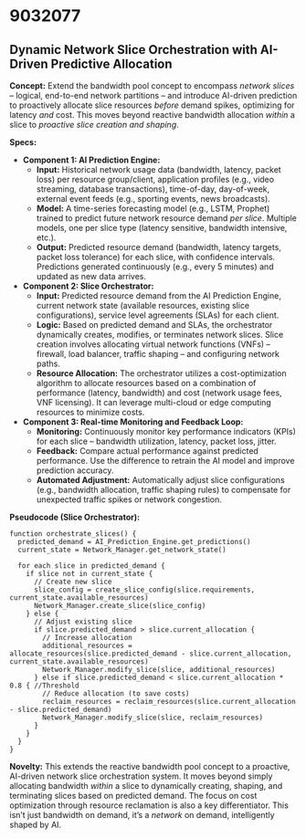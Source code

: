 # 9032077

## Dynamic Network Slice Orchestration with AI-Driven Predictive Allocation

**Concept:** Extend the bandwidth pool concept to encompass *network slices* – logical, end-to-end network partitions – and introduce AI-driven prediction to proactively allocate slice resources *before* demand spikes, optimizing for latency *and* cost. This moves beyond reactive bandwidth allocation *within* a slice to *proactive slice creation and shaping*.

**Specs:**

*   **Component 1: AI Prediction Engine:**
    *   **Input:** Historical network usage data (bandwidth, latency, packet loss) per resource group/client, application profiles (e.g., video streaming, database transactions), time-of-day, day-of-week, external event feeds (e.g., sporting events, news broadcasts).
    *   **Model:** A time-series forecasting model (e.g., LSTM, Prophet) trained to predict future network resource demand *per slice*.  Multiple models, one per slice type (latency sensitive, bandwidth intensive, etc.).
    *   **Output:** Predicted resource demand (bandwidth, latency targets, packet loss tolerance) for each slice, with confidence intervals.  Predictions generated continuously (e.g., every 5 minutes) and updated as new data arrives.
*   **Component 2: Slice Orchestrator:**
    *   **Input:** Predicted resource demand from the AI Prediction Engine, current network state (available resources, existing slice configurations), service level agreements (SLAs) for each client.
    *   **Logic:**  Based on predicted demand and SLAs, the orchestrator dynamically creates, modifies, or terminates network slices.  Slice creation involves allocating virtual network functions (VNFs) – firewall, load balancer, traffic shaping – and configuring network paths.
    *   **Resource Allocation:**  The orchestrator utilizes a cost-optimization algorithm to allocate resources based on a combination of performance (latency, bandwidth) and cost (network usage fees, VNF licensing).  It can leverage multi-cloud or edge computing resources to minimize costs.
*   **Component 3: Real-time Monitoring and Feedback Loop:**
    *   **Monitoring:** Continuously monitor key performance indicators (KPIs) for each slice – bandwidth utilization, latency, packet loss, jitter.
    *   **Feedback:**  Compare actual performance against predicted performance.  Use the difference to retrain the AI model and improve prediction accuracy.
    *   **Automated Adjustment:** Automatically adjust slice configurations (e.g., bandwidth allocation, traffic shaping rules) to compensate for unexpected traffic spikes or network congestion.

**Pseudocode (Slice Orchestrator):**

```
function orchestrate_slices() {
  predicted_demand = AI_Prediction_Engine.get_predictions()
  current_state = Network_Manager.get_network_state()
  
  for each slice in predicted_demand {
    if slice not in current_state {
      // Create new slice
      slice_config = create_slice_config(slice.requirements, current_state.available_resources)
      Network_Manager.create_slice(slice_config)
    } else {
      // Adjust existing slice
      if slice.predicted_demand > slice.current_allocation {
        // Increase allocation
        additional_resources = allocate_resources(slice.predicted_demand - slice.current_allocation, current_state.available_resources)
        Network_Manager.modify_slice(slice, additional_resources)
      } else if slice.predicted_demand < slice.current_allocation * 0.8 { //Threshold
        // Reduce allocation (to save costs)
        reclaim_resources = reclaim_resources(slice.current_allocation - slice.predicted_demand)
        Network_Manager.modify_slice(slice, reclaim_resources)
      }
    }
  }
}
```

**Novelty:**  This extends the reactive bandwidth pool concept to a proactive, AI-driven network slice orchestration system.  It moves beyond simply allocating bandwidth *within* a slice to dynamically creating, shaping, and terminating slices based on predicted demand. The focus on cost optimization through resource reclamation is also a key differentiator. This isn’t just bandwidth on demand, it’s a *network* on demand, intelligently shaped by AI.